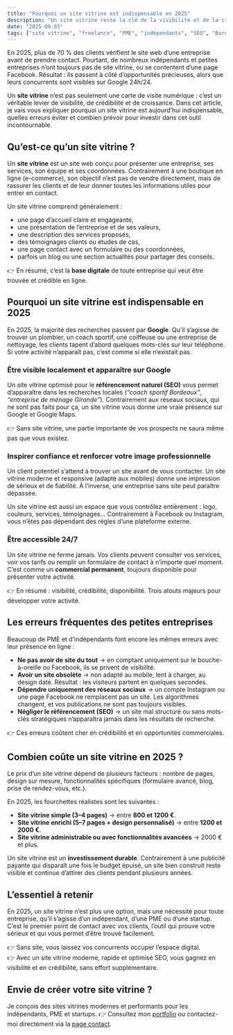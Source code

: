```yaml
---
title: "Pourquoi un site vitrine est indispensable en 2025"
description: "Un site vitrine reste la clé de la visibilité et de la crédibilité pour les indépendants, PME et startups. Découvrez pourquoi il est essentiel en 2025, les erreurs à éviter et combien prévoir pour un site vitrine efficace."
date: "2025-09-03"
tags: ["site vitrine", "freelance", "PME", "indépendants", "SEO", "Bordeaux"]
---
```


En 2025, plus de 70 % des clients vérifient le site web d’une entreprise avant de prendre contact. Pourtant, de nombreux indépendants et petites entreprises n’ont toujours pas de site vitrine, ou se contentent d’une page Facebook. Résultat : ils passent à côté d’opportunités précieuses, alors que leurs concurrents sont visibles sur Google 24h/24.  

Un **site vitrine** n’est pas seulement une carte de visite numérique : c’est un véritable levier de visibilité, de crédibilité et de croissance. Dans cet article, je vais vous expliquer pourquoi un site vitrine est aujourd’hui indispensable, quelles erreurs éviter et combien prévoir pour investir dans cet outil incontournable.  

## Qu’est-ce qu’un site vitrine ?  

Un **site vitrine** est un site web conçu pour présenter une entreprise, ses services, son équipe et ses coordonnées. Contrairement à une boutique en ligne (e-commerce), son objectif n’est pas de vendre directement, mais de rassurer les clients et de leur donner toutes les informations utiles pour entrer en contact.  

Un site vitrine comprend généralement :  
- une page d’accueil claire et engageante,  
- une présentation de l’entreprise et de ses valeurs,  
- une description des services proposés,  
- des témoignages clients ou études de cas,  
- une page contact avec un formulaire ou des coordonnées,  
- parfois un blog ou une section actualités pour partager des conseils.  

👉 En résumé, c’est la **base digitale** de toute entreprise qui veut être trouvée et crédible en ligne.  

## Pourquoi un site vitrine est indispensable en 2025  

En 2025, la majorité des recherches passent par **Google**. Qu’il s’agisse de trouver un plombier, un coach sportif, une coiffeuse ou une entreprise de nettoyage, les clients tapent d’abord quelques mots-clés sur leur téléphone. Si votre activité n’apparaît pas, c’est comme si elle n’existait pas.  

### Être visible localement et apparaître sur Google  

Un site vitrine optimisé pour le **référencement naturel (SEO)** vous permet d’apparaître dans les recherches locales (*“coach sportif Bordeaux”*, *“entreprise de ménage Gironde”*). Contrairement aux réseaux sociaux, qui ne sont pas faits pour ça, un site vitrine vous donne une vraie présence sur Google et Google Maps.  

👉 Sans site vitrine, une partie importante de vos prospects ne saura même pas que vous existez.  

### Inspirer confiance et renforcer votre image professionnelle  

Un client potentiel s’attend à trouver un site avant de vous contacter. Un site vitrine moderne et responsive (adapté aux mobiles) donne une impression de sérieux et de fiabilité. À l’inverse, une entreprise sans site peut paraître dépassée.  

Un site vitrine est aussi un espace que vous contrôlez entièrement : logo, couleurs, services, témoignages… Contrairement à Facebook ou Instagram, vous n’êtes pas dépendant des règles d’une plateforme externe.  

### Être accessible 24/7  

Un site vitrine ne ferme jamais. Vos clients peuvent consulter vos services, voir vos tarifs ou remplir un formulaire de contact à n’importe quel moment. C’est comme un **commercial permanent**, toujours disponible pour présenter votre activité.  

👉 En résumé : visibilité, crédibilité, disponibilité. Trois atouts majeurs pour développer votre activité.  

## Les erreurs fréquentes des petites entreprises  

Beaucoup de PME et d’indépendants font encore les mêmes erreurs avec leur présence en ligne :  

- **Ne pas avoir de site du tout** → en comptant uniquement sur le bouche-à-oreille ou Facebook, ils se privent de visibilité.  
- **Avoir un site obsolète** → non adapté au mobile, lent à charger, au design daté. Résultat : les visiteurs partent en quelques secondes.  
- **Dépendre uniquement des réseaux sociaux** → un compte Instagram ou une page Facebook ne remplacent pas un site. Les algorithmes changent, et vos publications ne sont pas toujours visibles.  
- **Négliger le référencement (SEO)** → un site mal structuré ou sans mots-clés stratégiques n’apparaîtra jamais dans les résultats de recherche.  

👉 Ces erreurs coûtent cher en crédibilité et en opportunités commerciales.  

## Combien coûte un site vitrine en 2025 ?  

Le prix d’un site vitrine dépend de plusieurs facteurs : nombre de pages, design sur mesure, fonctionnalités spécifiques (formulaire avancé, blog, prise de rendez-vous, etc.).  

En 2025, les fourchettes réalistes sont les suivantes :  
- **Site vitrine simple (3–4 pages)** → entre **800 et 1200 €**.  
- **Site vitrine enrichi (5–7 pages + design personnalisé)** → entre **1200 et 2000 €**.  
- **Site vitrine administrable ou avec fonctionnalités avancées** → 2000 € et plus.  

Un site vitrine est un **investissement durable**. Contrairement à une publicité payante qui disparaît une fois le budget épuisé, un site bien construit reste visible et continue d’attirer des clients pendant plusieurs années.  

## L’essentiel à retenir

En 2025, un site vitrine n’est plus une option, mais une nécessité pour toute entreprise, qu’il s’agisse d’un indépendant, d’une PME ou d’une startup. C’est le premier point de contact avec vos clients, l’outil qui prouve votre sérieux et qui vous permet d’être trouvé facilement.  

👉 Sans site, vous laissez vos concurrents occuper l’espace digital.  
👉 Avec un site vitrine moderne, rapide et optimisé SEO, vous gagnez en visibilité et en crédibilité, sans effort supplémentaire.  

## Envie de créer votre site vitrine ?

Je conçois des sites vitrines modernes et performants pour les indépendants, PME et startups.
👉 Consultez mon [portfolio](/portfolio) ou contactez-moi directement via la [page contact](/contact).